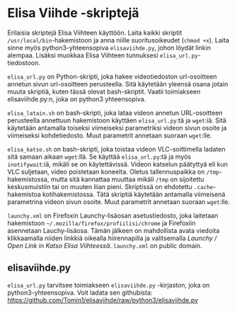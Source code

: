 Elisa Viihde -skriptejä
=======================
Erilaisia skriptejä Elisa Viihteen käyttöön. Laita kaikki skriptit `/usr/local/bin`-hakemistoon ja anna niille suoritusoikeudet (`chmod +x`). Laita sinne myös python3-yhteensopiva `elisaviihde.py`, johon löydät linkin alempaa. Lisäksi muokkaa Elisa Viihteen tunnuksesi `elisa_url.py`-tiedostoon. 

`elisa_url.py` on Python-skripti, joka hakee videotiedoston url-osoitteen annetun sivun url-osoitteen perusteella. Sitä käytetään yleensä osana jotain muuta skriptiä, kuten tässä olevat bash-skriptit. Vaatii toimiakseen elisaviihde.py:n, joka on python3 yhteensopiva.

`elisa_latain.sh` on bash-skripti, joka lataa videon annetun URL-osoitteen perusteella annettuun hakemistoon käyttäen `elisa_url.py`:tä ja `wget`:iä. Sitä käytetään antamalla toiseksi viimeiseksi parametriksi videon sivun osoite ja viimeiseksi kohdetiedosto. Muut parametrit annetaan suoraan `wget`:lle. 

`elisa_katso.sh` on bash-skripti, joka toistaa videon VLC-soittimella ladaten sitä samaan aikaan `wget`:llä. Se käyttää `elisa_url.py`:tä ja myös `inotifywait`:iä, mikäli se on käytettävissä. Videon katselun päätyttyä eli kun VLC suljetaan, video poistetaan koneelta. Oletus tallennuspaikka on `/tmp`-hakemistossa, mutta sitä kannattaa muuttaa mikäli `/tmp` on sijoitettu keskusmuistiin tai on muuten liian pieni. Skriptissä on ehdotettu `.cache`-hakemistoa kotihakemistossa. Tätä skriptiä käytetään antamalla viimeisenä parametrina videon sivun osoite. Muut parametrit annetaan suoraan `wget`:lle. 

`launchy.xml` on Firefoxin Launchy-lisäosan asetustiedosto, joka laitetaan hakemistoon `~/.mozilla/firefox/profiilisi/chrome` ja Firefoxiin asennetaan Lauchy-lisäosa. Tämän jälkeen on mahdollista avata viedoita klikkaamalla niiden linkkiä oikealla hiirennapilla ja valitsemalla *Launchy / Open Link in Katso Elisa Viihteessä*. `launchy.xml` on public domain.

elisaviihde.py
--------------
`elisa_url.py` tarvitsee toimiakseen `elisaviihde.py` -kirjaston, joka on python3-yhteensopiva. Voit ladata sen githubista:
https://github.com/Tomin1/elisaviihde/raw/python3/elisaviihde.py
